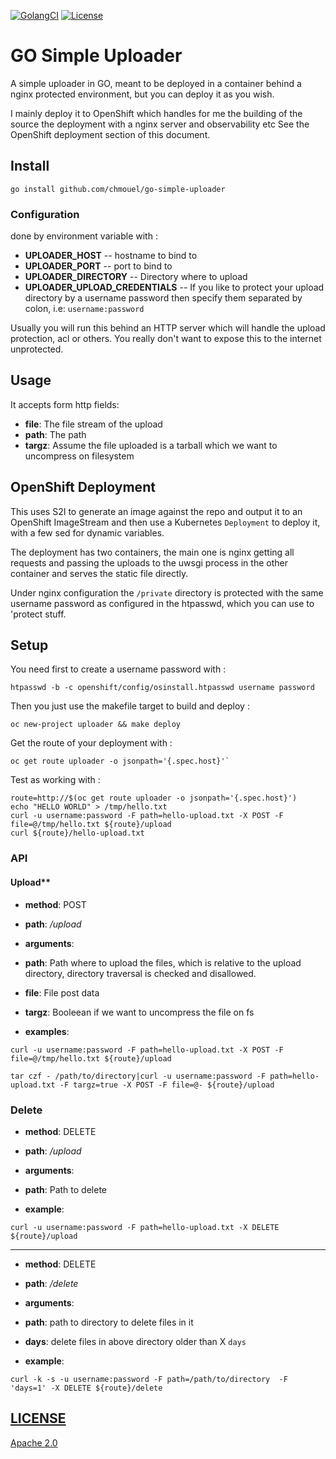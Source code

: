 [![GolangCI](https://golangci.com/badges/github.com/chmouel/go-simple-uploader.svg)](https://golangci.com/r/github.com/chmouel/go-simple-uploader)
[![License](https://img.shields.io/github/license/chmouel/go-simple-uploader)](/LICENSE)

# GO Simple Uploader

A simple uploader in GO, meant to be deployed in a container behind a
nginx protected environment, but you can deploy it as you wish.

I mainly deploy it to OpenShift which handles for me the building of the source
the deployment with a nginx server and observability etc See the OpenShift
deployment section of this document.

## Install

```shell
go install github.com/chmouel/go-simple-uploader
```

### Configuration

done by environment variable with :

- **UPLOADER_HOST** -- hostname to bind to
- **UPLOADER_PORT** -- port to bind to
- **UPLOADER_DIRECTORY** -- Directory where to upload
- **UPLOADER_UPLOAD_CREDENTIALS** -- If you like to protect your upload directory by a username password then specify them separated by colon, i.e: `username:password`

Usually you will run this behind an HTTP server which will handle the upload
protection, acl or others. You really don't want to expose this to the internet
unprotected.

## Usage

It accepts form http fields:

- **file**: The file stream of the upload
- **path**: The path
- **targz**: Assume the file uploaded is a tarball which we want to uncompress on filesystem

## OpenShift Deployment

This uses S2I to generate an image against the repo and output it to an
OpenShift ImageStream and then use a Kubernetes `Deployment` to deploy it, with
a few sed for dynamic variables.

The deployment has two containers, the main one is nginx getting all requests and
passing the uploads to the uwsgi process in the other container and serves the
static file directly.

Under nginx configuration the `/private` directory is protected with the same
username password as configured in the htpasswd, which you can use to 'protect
stuff.

## Setup

You need first to create a username password with :

```shell
htpasswd -b -c openshift/config/osinstall.htpasswd username password
```

Then you just use the makefile target to build and deploy :

```shell
oc new-project uploader && make deploy
```

Get the route of your deployment with :

```shell
oc get route uploader -o jsonpath='{.spec.host}'`
```

Test as working with :

```shell
route=http://$(oc get route uploader -o jsonpath='{.spec.host}')
echo "HELLO WORLD" > /tmp/hello.txt
curl -u username:password -F path=hello-upload.txt -X POST -F file=@/tmp/hello.txt ${route}/upload
curl ${route}/hello-upload.txt
```

### API

#### Upload**

- **method**: POST
- **path**: */upload*
- **arguments**:
- **path**: Path where to upload the files, which is relative to the upload directory, directory traversal is checked and disallowed.
- **file**: File post data
- **targz**: Booleean if we want to uncompress the file on fs

- **examples**:

```shell
curl -u username:password -F path=hello-upload.txt -X POST -F file=@/tmp/hello.txt ${route}/upload
```

```shell
tar czf - /path/to/directory|curl -u username:password -F path=hello-upload.txt -F targz=true -X POST -F file=@- ${route}/upload
```

### Delete

- **method**: DELETE

- **path**: */upload*
- **arguments**:
- **path**: Path to delete

- **example**:

```shell
curl -u username:password -F path=hello-upload.txt -X DELETE ${route}/upload
```
---
- **method**: DELETE

- **path**: */delete*
- **arguments**:
- **path**: path to directory to delete files in it
- **days**: delete files in above directory older than X `days` 

- **example**:

```shell
curl -k -s -u username:password -F path=/path/to/directory  -F 'days=1' -X DELETE ${route}/delete
```

## [LICENSE](LICENSE)

[Apache 2.0](LICENSE)
